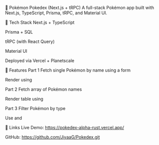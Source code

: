 🧬 Pokémon Pokedex (Next.js + tRPC)
A full-stack Pokémon app built with Next.js, TypeScript, Prisma, tRPC, and Material UI.

🚀 Tech Stack
Next.js + TypeScript

Prisma + SQL

tRPC (with React Query)

Material UI

Deployed via Vercel + Planetscale

📌 Features
Part 1
Fetch single Pokémon by name using a form

Render using <PokemonRow />

Part 2
Fetch array of Pokémon names

Render table using <PokedexTable />

Part 3
Filter Pokémon by type

Use <PokemonTypeSelection /> and <FilterablePokedexTable />

🔗 Links
Live Demo: https://pokedex-alpha-rust.vercel.app/

GitHub: https://github.com/JiyaaG/Pokedex.git
